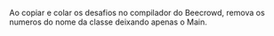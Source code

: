 Ao copiar e colar os desafios no compilador do Beecrowd, remova os numeros do nome da classe deixando apenas o Main.
